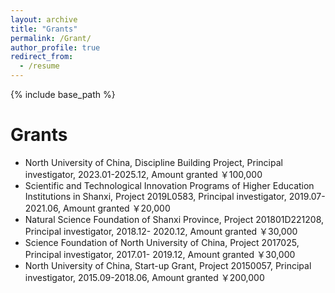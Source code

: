 ```yaml
---
layout: archive
title: "Grants"
permalink: /Grant/
author_profile: true
redirect_from:
  - /resume
---
```


{% include base_path %}

Grants
======
* North University of China, Discipline Building Project, Principal investigator, 2023.01-2025.12, Amount
granted ￥100,000
* Scientific and Technological Innovation Programs of Higher Education Institutions in Shanxi, Project
2019L0583, Principal investigator, 2019.07-2021.06, Amount granted ￥20,000
* Natural Science Foundation of Shanxi Province, Project 201801D221208, Principal investigator, 2018.12-
2020.12, Amount granted ￥30,000
* Science Foundation of North University of China, Project 2017025, Principal investigator, 2017.01-
2019.12, Amount granted ￥30,000
* North University of China, Start-up Grant, Project 20150057, Principal investigator, 2015.09-2018.06,
Amount granted ￥200,000
